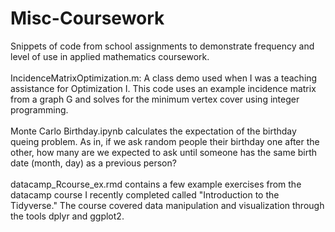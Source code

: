 # Misc-Coursework
Snippets of code from school assignments to demonstrate frequency and level of use in applied mathematics coursework.<br /><br />
IncidenceMatrixOptimization.m: A class demo used when I was a teaching assistance for Optimization I. This code uses an example incidence matrix from a graph G and solves for the minimum vertex cover using integer programming.<br /><br />
Monte Carlo Birthday.ipynb calculates the expectation of the birthday queing problem. As in, if we ask random people their birthday one after the other, how many are we expected to ask until someone has the same birth date (month, day) as a previous person?<br /><br />
datacamp_Rcourse_ex.rmd contains a few example exercises from the datacamp course I recently completed called "Introduction to the Tidyverse." The course covered data manipulation and visualization through the tools dplyr and ggplot2.
